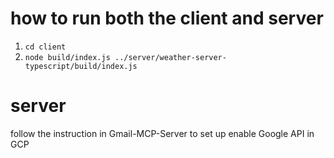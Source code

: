 # how to run both the client and server

1. `cd client`
2. `node build/index.js ../server/weather-server-typescript/build/index.js`

# server

follow the instruction in Gmail-MCP-Server to set up enable Google API in GCP
